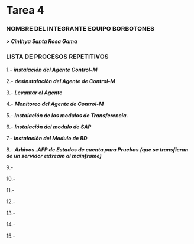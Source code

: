 # Tarea 4 #

### NOMBRE DEL INTEGRANTE EQUIPO BORBOTONES ###
***> Cinthya Santa Rosa Gama***

### LISTA DE PROCESOS REPETITIVOS ###

1.- **_instalación del Agente Control-M_**

2.- **_desinstalación del Agente de Control-M_**

3.- **_Levantar el Agente_**

4.- **_Monitoreo del Agente de Control-M_**

5.- **_Instalación de los modulos de Transferencia._**

6.- **_Instalación del modulo de SAP_**

7.- **_Instalación del Modulo de BD_**

8.- **_Arhivos .AFP de Estados de cuenta para Pruebas (que se transfieran de un servidor extream al mainframe)_**

9.-

10.-

11.- 

12.- 

13.-

14.-

15.-





